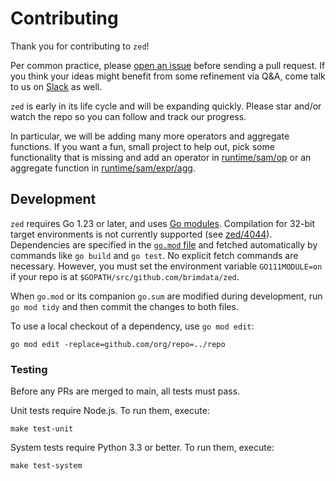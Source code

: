 # Contributing

Thank you for contributing to `zed`!

Per common practice, please [open an issue](https://github.com/brimdata/zed/issues)
before sending a pull request.  If you think your ideas might benefit from some
refinement via Q&A, come talk to us on [Slack](https://www.brimdata.io/join-slack/) as well.

`zed` is early in its life cycle and will be expanding quickly.  Please star and/or
watch the repo so you can follow and track our progress.

In particular, we will be adding many more operators and aggregate functions.
If you want a fun, small project to help out, pick some functionality that is missing and
add an operator in [runtime/sam/op](runtime/sam/op) or an aggregate function
in [runtime/sam/expr/agg](runtime/sam/expr/agg).


## Development

`zed` requires Go 1.23 or later, and uses [Go modules](https://github.com/golang/go/wiki/Modules).
Compilation for 32-bit target environments is not currently supported
(see [zed/4044](https://github.com/brimdata/zed/issues/4044)).
Dependencies are specified in the [`go.mod` file](./go.mod) and fetched
automatically by commands like `go build` and `go test`.  No explicit
fetch commands are necessary.  However, you must set the environment
variable `GO111MODULE=on` if your repo is at
`$GOPATH/src/github.com/brimdata/zed`.

When `go.mod` or its companion `go.sum` are modified during development, run
`go mod tidy` and then commit the changes to both files.

To use a local checkout of a dependency, use `go mod edit`:
```
go mod edit -replace=github.com/org/repo=../repo
```

### Testing

Before any PRs are merged to main, all tests must pass.

Unit tests require Node.js.  To run them, execute:
```
make test-unit
```

System tests require Python 3.3 or better.  To run them, execute:
```
make test-system
```
